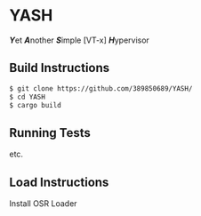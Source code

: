 # YASH
***Y***et ***A***nother ***S***imple [VT-x] ***H***ypervisor

## Build Instructions
```sh
$ git clone https://github.com/389850689/YASH/
$ cd YASH
$ cargo build
```
## Running Tests
etc.
 
## Load Instructions
Install OSR Loader
 
